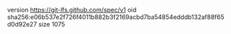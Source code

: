 version https://git-lfs.github.com/spec/v1
oid sha256:e06b537e2f726f4011b882b3f2169acbd7ba54854edddb132af88f65d0d92e27
size 1075
